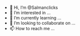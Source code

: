 - 👋 Hi, I’m @Salmanclicks
- 👀 I’m interested in ...
- 🌱 I’m currently learning ...
- 💞️ I’m looking to collaborate on ...
- 📫 How to reach me ...

<!---
Salmanclicks/Salmanclicks is a ✨ special ✨ repository because its `README.md` (this file) appears on your GitHub profile.
You can click the Preview link to take a look at your changes.
--->
